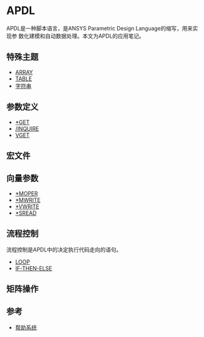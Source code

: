 # APDL

APDL是一种脚本语言，是ANSYS Parametric Design Language的缩写，用来实现参
数化建模和自动数据处理。本文为APDL的应用笔记。

## 特殊主题

- [ARRAY](array.md)
- [TABLE](table.md)
- [字符串](string.md)


## 参数定义

- [*GET](get.md)
- [/INQUIRE](inquire.md)
- [VGET](vget.md)

## 宏文件

## 向量参数

- [*MOPER](moper.md)
- [*MWRITE](mwrite.md)
- [*VWRITE](vwrite.md)
- [*SREAD](sread.md)

## 流程控制

流程控制是APDL中的决定执行代码走向的语句。

- [LOOP](loop.md)
- [IF-THEN-ELSE](if.md)

## 矩阵操作


## 参考

- [帮助系统](http://www.mm.bme.hu/~gyebro/files/ans_help_v182/ans_cmd/Hlp_C_CH2_4.html)